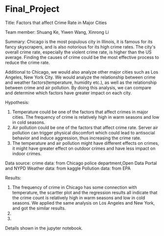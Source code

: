 # Final_Project
Title: Factors that affect Crime Rate in Major Cities

Team member: 
Shuang Ke, Yiwen Wang, Xinrong Li

Summary: Chicago is the most populous city in Illinois, it is famous for its fancy skyscrapers, and is also notorious for its high crime rates. The city's overall crime rate, especially the violent crime rate, is higher than the US average. Finding the causes of crime could be the most effective process to reduce the crime rate.

Additional to Chicago, we would also analyze other major cities such as Los Angeles, New York City. We would analyze the relationship between crime and weather factors(temperature, humidity etc.), as well as the relationship between crime and air pollution. By doing this analysis, we can compare and determine which factors have greater impact on each city.

Hypothesis:
1. Temperature could be one of the factors that affect crimes in major cities. The frequency of crime is relatively high in warm seasons and low in cold seasons.
2. Air pollution could be one of the factors that affect crime rate. Server air pollution can trigger physical discomfort which could lead to antisocial behavior and induce aggression, thus increasing the crime rate.
3. The temperature and air pollution might have different effects on crimes, it might have greater effect on outdoor crimes and have less impact on indoor crimes.

Data source:
crime data: from Chicago police department,Open Data Portal and NYPD
Weather data: from kaggle
Pollution data: from EPA

Results:

1. The frequency of crime in Chicago has some connection with temperature, the scartter plot and the regression results all indicate that the crime count is relatively high in warm seasons and low in cold seasons. We applied the same analysis on Los Angeles and New York, and got the similar results.
2. 
3.
Details shown in the jupyter notebook.
